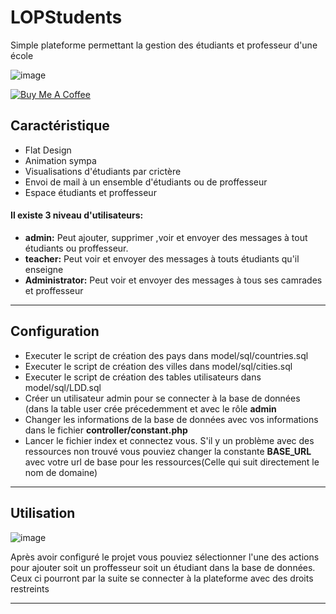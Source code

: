 LOPStudents
============

Simple plateforme permettant la gestion des étudiants et professeur d'une école

![image](https://user-images.githubusercontent.com/40785379/172646024-10bdadae-5a1d-4d70-b9fb-dc66371d21ae.png)

<a href="https://buymeacoffee.com/machkouroke" target="_blank"><img src="https://www.buymeacoffee.com/assets/img/custom_images/orange_img.png" alt="Buy Me A Coffee" style="height: auto !important;width: auto !important;" ></a>


## Caractéristique
- Flat Design
- Animation sympa
- Visualisations d'étudiants par crictère
- Envoi de mail à un ensemble d'étudiants ou de proffesseur
- Espace étudiants et proffesseur


#### Il existe 3 niveau d'utilisateurs:
- **admin:** Peut ajouter, supprimer ,voir et envoyer des messages à tout étudiants ou proffesseur.
- **teacher:** Peut voir et envoyer des messages à touts étudiants qu'il enseigne
- **Administrator:** Peut voir et envoyer des messages à tous ses camrades et proffesseur

---

## Configuration
- Executer le script de création des pays dans model/sql/countries.sql
- Executer le script de création des villes dans model/sql/cities.sql
- Executer le script de création des tables utilisateurs dans model/sql/LDD.sql
- Créer un utilisateur admin pour se connecter à la base de données (dans la table user crée précedemment et avec le rôle **admin**
- Changer les informations de la base de données avec vos informations dans le fichier **controller/constant.php**
- Lancer le fichier index et connectez vous. S'il y un problème avec des ressources non trouvé vous pouviez changer la constante **BASE_URL** avec votre url de base pour les ressources(Celle qui suit directement le nom de domaine)



---

## Utilisation

![image](https://user-images.githubusercontent.com/40785379/172649995-99c3c632-22fe-4cb2-b491-106edced52a9.png)

Après avoir configuré le projet vous pouviez sélectionner l'une des actions pour ajouter soit un proffesseur soit un étudiant dans la base de données. Ceux ci pourront par la suite se connecter à la plateforme avec des droits restreints

---

